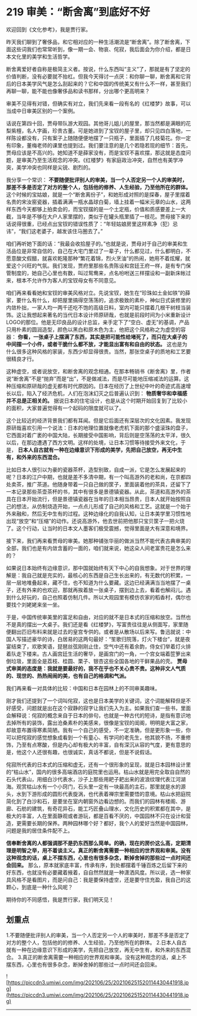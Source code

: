 # 219 审美：“断舍离”到底好不好

欢迎回到《文化参考》，我是贾行家。

昨天我们聊到了奢侈品，和它相对应的一种生活潮流是“断舍离”。除了断舍离，下面这些词我们也常常听到，像一期一会、物哀、侘寂，我后面会为你介绍，都是日本文化里的美学和生活哲学。

断舍离爱好者自称是极简主义者。按说，什么东西叫“主义”了，那就是有了坚定的价值判断，没有必要就不抬杠。但我今天得讨一点厌：和你聊一聊，断舍离和它背后的日本美学风气是怎么刮起来的？它和中国的传统美又有什么不一样，甚至我们再聊一聊，能不能也像奢侈品和读书那样，分出哪个更高明来？

审美不见得有对错，但确实有对立，我们先来看一段有名的《红楼梦》故事，可以当成中日审美区别的一个案例。

话说在第四十回，贾母带队游大观园。其他哥儿姐儿的屋里，那当然都是满眼的花梨紫檀，名人字画，珍贵古董。可是她进到了宝钗的屋子里，却只见四白落地，一样陈设都没有，只有案子上随随便便地摆了一只瓶子，里面插了几枝菊花。你一定有印象，董梅老师的课里也提到过。我们要注意的是几个若隐若现的细节：首先，贾母应该是不高兴的。她知道不是薛家没有，而是宝钗不喜欢摆，那这就是态度问题，是审美乃至生活观念的冲突。《红楼梦》有家庭政治冲突，自然也有美学冲突，美学冲突也同样是尖锐、剧烈的。

我分享一个常识： **不要随便批评别人的审美，当一个人否定另一个人的审美时，那差不多是否定了对方的整个人，包括他的修养、人生经验，乃至他所在的群体。** 这个时候的宝姑娘，就是一个“断舍离份子”，和她形成对照的是探春，屋子里摆着名贵的宋汝窑瓷器，插着满满一瓶水晶球白菊，墙上挂着一幅米元章的山水，这两样东西今天都够上拍卖会的，而宝钗摆的是一个土定瓶，价值和质感要差上一大截，当年是不够在大户人家里摆的，类似于在罐头瓶里插了一枝花。贾母接下来的话说得很重，已经点出宝钗的错误性质了：“年轻姑娘房里这样素净（犯）忌讳”，“我们这老婆子，越发该住马圈去了。”

咱们再听她下面的话：“我最会收拾屋子的。”也就是说，贾母对于自己的审美和生活品位是非常自信的，自己在大宅门里过了一辈子，什么都见过，什么都明白，不愿意酸文假醋，就喜欢乾隆那种“繁花着锦，烈火烹油”的热闹，她用不着炫耀，就爱这个兴旺的气氛。我们发现，贾府里那些名贵陈设和宫廷王府一样，是有专门保管制度的，她自己心里也有数，叫过鸳鸯来，点名吩咐送三样摆设和一副新床帐过来，根本不允许作为客人的宝钗母女有不同意见。

咱们再来看看她和宝钗的审美风格对立。先说宝钗，她生在“珍珠如土金如铁”的薛家，要什么有什么，却把屋里搞得空荡荡的，追求极致的素朴，神似日式装修里的内敛朴拙，一家人均一两千还吃不饱的高级日料，室内可能只摆着几根干树枝当装饰。这让我想起来著名的当代日本设计师原研哉，也就是前段时间为小米重新设计LOGO的那位。他是无印良品的设计总监，亲手定下了“空白、虚无”的基调，产品只用朴素的圆润造型，颜色以黑白和原木色为主，他把这个风格称之为虚空的容器： **你看，一张桌子上摆满了东西，其实是把可能性给堵死了，而只在大桌子的中间摆一个小件，或者干脆什么都不放，才能显出富有和自由的状态。** 这也是为什么很多这种风格的家装，东西少却显得很贵。当然，那张空桌子的质地和工艺要很精良才行。

这种虚空，或者说放空，和断舍离的观念相通。在那本畅销书《断舍离》里，作者说“断舍离”不是“抛弃”而是“出”，不是做减法，而是尽可能地压缩减法的运算。这种压缩和原研哉的虚无都有时代原因的。日本在经历了上世纪中叶的奇迹式高速增长以后，陷入了经济危机，人们在泡沫幻灭之后普遍认识到： **物质奢华和幸福感并不总是正相关的。** 据说日本的住宅设计，也是从这个时期开始回复到了比较小的面积，大家普遍觉得有一个起码的限度就可以了。

这个比较近的经济背景我们都有耳闻。但是它后面还有深层次的文化因素。我发现原研哉喜欢引用一个说法：日本的地理位置就像老虎机下面的那个盛滚珠的盘子，它西面对着广袤的中国大陆，长期接受中国影响，背后则是空荡荡的太平洋，很久以后，在那边遭遇了西方文明。这样的处境，让日本习惯等待接受外来文化，于是， **日本人自古就有一种在边缘意识下形成的美学，先把自己放空，再无中生有，和外来的东西混合。**

比如日本人很引以为豪的瓷器茶杯，造型别致，自成一派，它是怎么发展起来的呢？日本的江户中期，也就是差不多清中期，有一个叫高游外的老和尚，在京都四处卖茶，推广茶道。他随身带着一只自己做的筐子，里面装着他的茶具，还留下了一本记录那些茶壶茶杯的书，其中有很多是景德镇瓷器。从此，茶道和高游外的茶具在日本开始流行，但是景德镇瓷器在当年的日本相当昂贵，日本人就开始按照自己的想法，从仿制烧造开始，一点点儿形成了自己的风格和工艺。这就是一个始于外来融和，然后无中生有的过程。这种边缘化的自我认知，让日本美学里习惯性地出现“放空”和“压缩”的动作。还说高游外，他去世前把他那只宝贝筐子一把火烧了。这个行动，让当时的日本文人墨客们极受震撼，觉得里面是大有深意和境界。

接下来，我们再来看贾母的审美。她那种铺张华丽的做派当然不能代表古典审美的全部，我们也是有内敛含蓄的一面的，咱们就来说，她这朵人间老富贵花是怎么来的？

如果说日本始终有边缘意识，那中国就始终有天下中心的自我想象。对于世界的理解是：我自己就是充实的，最核心的东西是自己生长出来的，有无数代的积累，一层一层地堆叠起来，藏不住，也不知道为什么要藏。这边已经满满当当地摆了一桌子，还有外来的也欢迎，那就再挨着放一张桌子，摆到边上去，看着也解闷儿。遇到什么好玩的，自己也照着仿制几件。所以大观园里有模仿农家的稻香村，偶尔也要找个刘姥姥来坐一坐。

于是，中国传统审美里的富足和自由，对应的就不是日本式的压缩和放空。当然也不是真的摆出一大桌子。我们还是看《红楼梦》，写富贵往往是从侧面写，家里随便翻出匹旧布料来就是过去的皇宫专供的。或者是从散场以后来写。鲁迅就说：中国人写描述豪华的诗，白居易的这两句最好：“笙歌归院落，灯火下楼台”，就是夜宴结束了，欢歌笑语，琵琶丝弦刚刚止住，空气中还有着余韵，侍女们举着灯火排着队走下楼来。古人画宫廷生活的奢华，是画宫门的一角，一个宫女端着笸箩出来倒垃圾，里面全是荔枝、桂圆、栗子、银杏这些全国各地的干鲜果品的壳。 **贾母式审美的态度是：我就是要最好的，我不在乎也不关心贵不贵。这种非文人气质的、现世的、热热闹闹的美，也有自己的格调和气派。**

我们再来看一对具体的比较：中国和日本在园林上的不同审美趣味。

刚才我们还提到了一个词叫侘寂，这也是日本美学的关键词，这个词能解释但是不好感受，问题就是出在这个寂静的寂字让我们先入为主。如果我们查一些书，里面会解释说：侘寂的概念来自于日本的俳句，也就是一种古代的短诗，是指有意识地去掉所有的装饰，露出沧桑素朴的美感来，很像是宝钗的闺阁，明明是大富之家，却故意布置得寒素简陋。我有一个自己的感受，不一定准确，但是更形象一些，你可以把侘寂的感觉想象成看到一个有童心、有学问的老先生，他其貌不扬，不重修饰，乃至有点寒酸，但是内心却有极大的丰富，自有深沉从容的气度，更有意思的是，他这个人还很有趣，也很诚实，真话不都说，但是不说假话。

侘寂所代表的日本式的压缩和虚无，还有一个很形象的呈现，就是日本园林设计里的“枯山水”，国内的很多高端酒店的庭院里也运用。枯山水就是用完全取自自然的石头代表山，用细白沙代表水，沙子上那些用耙子耙出来的波浪纹理代表江河湖海。观赏枯山水有一个小窍门，石头里一定有一块最高的主石，那里就是水的源头，水到下游形成的圆形代表旋涡，也代表着禅宗里需要悟的意境。枯山水把庭院简化到了白沙和石，是要坐在室内朝窗外边看边想的。而我们的园林有楼阁、游廊、石舫的建筑，有奇花异石，能工巧匠叠山理水，文化历史的积累都在其中，是极大的丰富，人在里面静观或者游玩，都是百看不厌的，中国园林不只在设计和营造，更需要长期的保养。两种园林哪个好？都好，我个人的爱好当然是中国园林，问题是我的居住条件配不上。

 **信奉断舍离的人都强调那不是扔东西那么简单。的确，现在的房价这么高，定期清理是明智之举，用不着谈主义。真正的断舍离需要一种相应的世界观和审美。没有这种观念的话，桌上不摆东西，心里也有很多杂念，断掉舍掉的那些过一点时间还会回来。** 那么，原本就家底丰富，传承有序，到处都摆着千锤百炼之后留下来的好东西，也就没有必要藏着掖着，自自然然就是一种潇洒风度。所以说，选一种家具风格不是看图片，而是问自己：我是要保持虚空，还是要守住充盈，我自己的这颗心，到底是一种什么风呢？

期待你的不同感悟，我是贾行家，我们明天见！

## 划重点

1.不要随便批评别人的审美，当一个人否定另一个人的审美时，那差不多是否定了对方的整个人，包括他的的修养、人生经验，乃至他所在的群体。
2.日本人自古就有一种在边缘意识下形成的美学，先把自己放空，再无中生有，和外来的东西混合。
3.真正的断舍离需要一种相应的世界观和审美。没有这种观念的话，桌上不摆东西，心里也有很多杂念，断掉舍掉的那些过一点时间还会回来。

![https://piccdn3.umiwi.com/img/202106/25/202106251520114430441918.jpg](https://piccdn3.umiwi.com/img/202106/25/202106251520114430441918.jpg)

---
